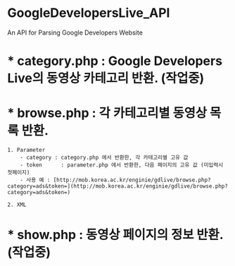 GoogleDevelopersLive_API
=================

An API for Parsing Google Developers Website

# * category.php : Google Developers Live의 동영상 카테고리 반환. (작업중)


# * browse.php : 각 카테고리별 동영상 목록 반환.
	1. Parameter
		- category : category.php 에서 반환한, 각 카테고리별 고유 값
		- token		 : parameter.php 에서 반환한, 다음 페이지의 고유 값 (미입력시 첫페이지)
		- 사용 예 : [http://mob.korea.ac.kr/enginie/gdlive/browse.php?category=ads&token=](http://mob.korea.ac.kr/enginie/gdlive/browse.php?category=ads&token=)

	2. XML

# * show.php : 동영상 페이지의 정보 반환. (작업중)
